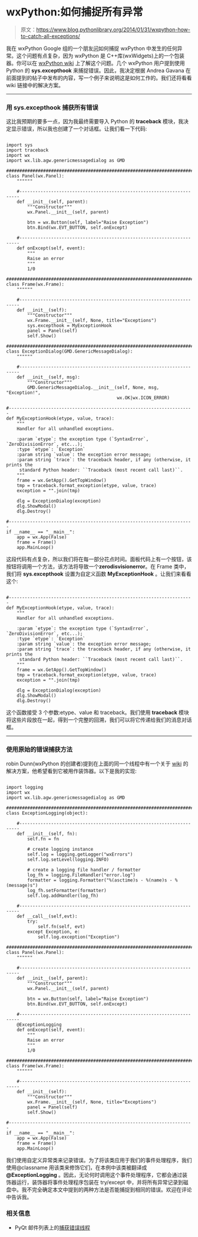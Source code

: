 # wxPython:如何捕捉所有异常

> 原文：<https://www.blog.pythonlibrary.org/2014/01/31/wxpython-how-to-catch-all-exceptions/>

我在 wxPython Google 组的一个朋友[问](https://groups.google.com/forum/#!topic/wxpython-users/IXFsH9vKQMQ)如何捕捉 wxPython 中发生的任何异常。这个问题有点复杂，因为 wxPython 是 C++库(wxWidgets)上的一个包装器。你可以在 [wxPython wiki](http://wiki.wxpython.org/C%2B%2B%20%26%20Python%20Sandwich?action=show&redirect=CppAndPythonSandwich) 上了解这个问题。几个 wxPython 用户提到使用 Python 的 **sys.excepthook** 来捕捉错误。因此，我决定根据 Andrea Gavana 在前面提到的帖子中发布的内容，写一个例子来说明这是如何工作的。我们还将看看 wiki 链接中的解决方案。

* * *

### 用 sys.excepthook 捕获所有错误

这比我预期的要多一点，因为我最终需要导入 Python 的 **traceback** 模块，我决定显示错误，所以我也创建了一个对话框。让我们看一下代码:

```

import sys
import traceback
import wx
import wx.lib.agw.genericmessagedialog as GMD

########################################################################
class Panel(wx.Panel):
    """"""

    #----------------------------------------------------------------------
    def __init__(self, parent):
        """Constructor"""
        wx.Panel.__init__(self, parent)

        btn = wx.Button(self, label="Raise Exception")
        btn.Bind(wx.EVT_BUTTON, self.onExcept)

    #----------------------------------------------------------------------
    def onExcept(self, event):
        """
        Raise an error
        """
        1/0

########################################################################
class Frame(wx.Frame):
    """"""

    #----------------------------------------------------------------------
    def __init__(self):
        """Constructor"""
        wx.Frame.__init__(self, None, title="Exceptions")
        sys.excepthook = MyExceptionHook
        panel = Panel(self)
        self.Show()

########################################################################
class ExceptionDialog(GMD.GenericMessageDialog):
    """"""

    #----------------------------------------------------------------------
    def __init__(self, msg):
        """Constructor"""
        GMD.GenericMessageDialog.__init__(self, None, msg, "Exception!",
                                          wx.OK|wx.ICON_ERROR)

#----------------------------------------------------------------------
def MyExceptionHook(etype, value, trace):
    """
    Handler for all unhandled exceptions.

    :param `etype`: the exception type (`SyntaxError`, `ZeroDivisionError`, etc...);
    :type `etype`: `Exception`
    :param string `value`: the exception error message;
    :param string `trace`: the traceback header, if any (otherwise, it prints the
     standard Python header: ``Traceback (most recent call last)``.
    """
    frame = wx.GetApp().GetTopWindow()
    tmp = traceback.format_exception(etype, value, trace)
    exception = "".join(tmp)

    dlg = ExceptionDialog(exception)
    dlg.ShowModal()
    dlg.Destroy()    

#----------------------------------------------------------------------
if __name__ == "__main__":
    app = wx.App(False)
    frame = Frame()
    app.MainLoop()

```

这段代码有点复杂，所以我们将在每一部分花点时间。面板代码上有一个按钮，该按钮将调用一个方法，该方法将导致一个**zerodisvisionerror**。在 Frame 类中，我们将 **sys.excepthook** 设置为自定义函数 **MyExceptionHook** 。让我们来看看这个:

```

#----------------------------------------------------------------------
def MyExceptionHook(etype, value, trace):
    """
    Handler for all unhandled exceptions.

    :param `etype`: the exception type (`SyntaxError`, `ZeroDivisionError`, etc...);
    :type `etype`: `Exception`
    :param string `value`: the exception error message;
    :param string `trace`: the traceback header, if any (otherwise, it prints the
     standard Python header: ``Traceback (most recent call last)``.
    """
    frame = wx.GetApp().GetTopWindow()
    tmp = traceback.format_exception(etype, value, trace)
    exception = "".join(tmp)

    dlg = ExceptionDialog(exception)
    dlg.ShowModal()
    dlg.Destroy()

```

这个函数接受 3 个参数:etype、value 和 traceback。我们使用 **traceback** 模块将这些片段放在一起，得到一个完整的回溯，我们可以将它传递给我们的消息对话框。

* * *

### 使用原始的错误捕获方法

robin Dunn(wxPython 的创建者)提到在上面的同一个线程中有一个关于 [wiki](http://wiki.wxpython.org/C%2B%2B%20%26%20Python%20Sandwich?action=show&redirect=CppAndPythonSandwich) 的解决方案，他希望看到它被用作装饰器。以下是我的实现:

```

import logging
import wx
import wx.lib.agw.genericmessagedialog as GMD

########################################################################
class ExceptionLogging(object):

    #----------------------------------------------------------------------
    def __init__(self, fn):
        self.fn = fn

        # create logging instance
        self.log = logging.getLogger("wxErrors")
        self.log.setLevel(logging.INFO)

        # create a logging file handler / formatter
        log_fh = logging.FileHandler("error.log")
        formatter = logging.Formatter("%(asctime)s - %(name)s - %(message)s")
        log_fh.setFormatter(formatter)
        self.log.addHandler(log_fh)

    #----------------------------------------------------------------------
    def __call__(self,evt):
        try:
            self.fn(self, evt)
        except Exception, e:
            self.log.exception("Exception")

########################################################################
class Panel(wx.Panel):
    """"""

    #----------------------------------------------------------------------
    def __init__(self, parent):
        """Constructor"""
        wx.Panel.__init__(self, parent)

        btn = wx.Button(self, label="Raise Exception")
        btn.Bind(wx.EVT_BUTTON, self.onExcept)

    #----------------------------------------------------------------------
    @ExceptionLogging
    def onExcept(self, event):
        """
        Raise an error
        """
        1/0

########################################################################
class Frame(wx.Frame):
    """"""

    #----------------------------------------------------------------------
    def __init__(self):
        """Constructor"""
        wx.Frame.__init__(self, None, title="Exceptions")
        panel = Panel(self)
        self.Show()

#----------------------------------------------------------------------
if __name__ == "__main__":
    app = wx.App(False)
    frame = Frame()
    app.MainLoop()

```

我们使用自定义异常类来记录错误。为了将该类应用于我们的事件处理程序，我们使用@classname 用该类来修饰它们，在本例中该类被翻译成 **@ExceptionLogging** 。因此，无论何时调用这个事件处理程序，它都会通过装饰器运行，装饰器将事件处理程序包装在 try/except 中，并将所有异常记录到磁盘中。我不完全确定本文中提到的两种方法是否能捕捉到相同的错误。欢迎在评论中告诉我。

### 相关信息

*   PyQt 邮件列表上的[捕获错误线程](http://www.riverbankcomputing.com/pipermail/pyqt/2009-May/022961.html)